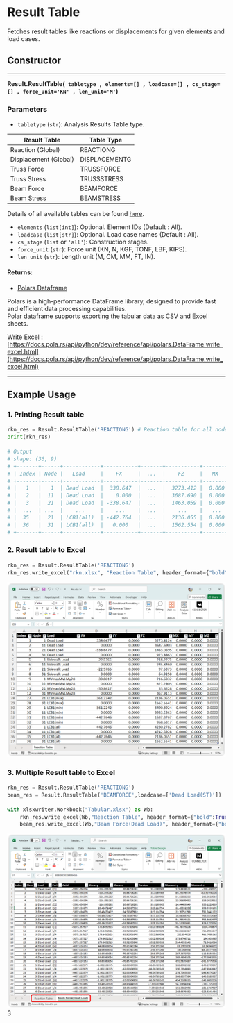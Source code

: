 # Result Table
Fetches result tables like reactions or displacements for given elements and load cases.

## Constructor
---
**Result.ResultTable(` tabletype , elements=[] , loadcase=[] , cs_stage=[] , force_unit='KN' , len_unit='M'`)**


### Parameters

- `tabletype` (`str`): Analysis Results Table type. 

| Result Table         | Table Type               |
|------------------|-------------------|
| Reaction (Global)           | REACTIONG             |
| Displacement (Global)           | DISPLACEMENTG             |
| Truss Force           | TRUSSFORCE             |
| Truss Stress           | TRUSSSTRESS             |
| Beam Force           | BEAMFORCE             |
| Beam Stress           | BEAMSTRESS             |
Details of all available tables can be found [here](https://support.midasuser.com/hc/en-us/articles/33016922742937-MIDAS-API-Online-Manual).


- `elements` (`list[int]`): Optional. Element IDs (Default : All).
- `loadcase` (`list[str]`): Optional. Load case names (Default : All).
- `cs_stage` (`list` or `'all'`): Construction stages.
- `force_unit` (`str`): Force unit (KN, N, KGF, TONF, LBF, KIPS).
- `len_unit` (`str`): Length unit (M, CM, MM, FT, IN).



#### Returns:
 - [Polars Dataframe](https://pola.rs)

Polars is a high-performance DataFrame library, designed to provide fast and efficient data processing capabilities.   
Polar dataframe supports exporting the tabular data as CSV and Excel sheets.

Write Excel : [https://docs.pola.rs/api/python/dev/reference/api/polars.DataFrame.write_excel.html](https://docs.pola.rs/api/python/dev/reference/api/polars.DataFrame.write_excel.html)

---

## Example Usage  

### 1. Printing Result table

```python
rkn_res = Result.ResultTable('REACTIONG') # Reaction table for all nodes and load cases
print(rkn_res)

# Output
# shape: (36, 9)
# +-------+------+------------+-----------+-------+-----------+---------+---------+---------+
# | Index | Node |   Load     |    FX     |  ...  |    FZ     |   MX    |   MY    |   MZ    |
# +-------+------+------------+-----------+-------+-----------+---------+---------+---------+
# |   1   |   1  | Dead Load  |  338.647  |  ...  |  3273.412 |  0.000  |  0.000  |  0.000  |
# |   2   |  11  | Dead Load  |    0.000  |  ...  |  3687.690 |  0.000  |  0.000  |  0.000  |
# |   3   |  21  | Dead Load  | -338.647  |  ...  |  1463.059 |  0.000  |  0.000  |  0.000  |
# |  ...  | ...  |    ...     |    ...    |  ...  |    ...    |   ...   |   ...   |   ...   |
# |  35   |  21  | LCB1(all)  | -442.764  |  ...  |  2136.055 |  0.000  |  0.000  |  0.000  |
# |  36   |  31  | LCB1(all)  |   0.000   |  ...  |  1562.554 |  0.000  |  0.000  |  0.000  |
# +-------+------+------------+-----------+-------+-----------+---------+---------+---------+

```


### 2. Result table to Excel

```python
rkn_res = Result.ResultTable('REACTIONG')
rkn_res.write_excel("rkn.xlsx", "Reaction Table", header_format={"bold":True}, autofit=True, table_style="Table Style Light 8" )

```
![NODE GRID](resultTable_excel.png)


### 3. Multiple Result table to Excel

```python
rkn_res = Result.ResultTable('REACTIONG')
beam_res = Result.ResultTable('BEAMFORCE',loadcase=['Dead Load(ST)'])

with xlsxwriter.Workbook("Tabular.xlsx") as Wb:
    rkn_res.write_excel(Wb,"Reaction Table", header_format={"bold":True}, autofit=True, table_style="Table Style Light 8")
    beam_res.write_excel(Wb,"Beam Force(Dead Load)", header_format={"bold":True}, autofit=True, table_style="Table Style Light 8")

```
![NODE GRID](resultTable_multSheet.png)3